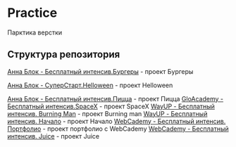 # Practice
Парктика верстки

## Структура репозитория

[Анна Блок - Бесплатный  интенсив.Бургеры](/TypeVerstal/Burgery/site/index.html) - проект Бургеры

[Анна Блок - СуперСтарт.Helloween](/TypeVerstal/SuperStart/helloween/index.html) - проект Helloween

[Анна Блок - Бесплатный  интенсив.Пицца](/TypeVerstal/Pizza/index.html) - проект Пицца 
[GloAcademy - Бесплатный  интенсив.SpaceX](/GloAcademy/SpaceX/index.html) - проект SpaceX
[WayUP - Бесплатный  интенсив. Burning Man](/WayUP/BurningMan/index.html) - проект Burning man
[WayUP - Бесплатный  интенсив. Начало](/WayUP/%D0%92%D0%B5%D1%80%D1%81%D1%82%D0%BA%D0%B0%D0%9D%D0%B0%D1%87%D0%B0%D0%BB%D0%BE/%D0%98%D1%82%D0%BE%D0%B3%D0%BE%D0%B2%D1%8B%D0%B9%D0%A1%D0%B0%D0%B9%D1%82/index.html) - проект Начало
[WebCademy - Бесплатный интенсив. Портфолио](/WebCademy/CreateSite/index.html) - проект портфолио с WebCademy
[WebCademy - Бесплатный интенсив. Juice](/WebCademy/Juice/index.html) - проект Juice
 


